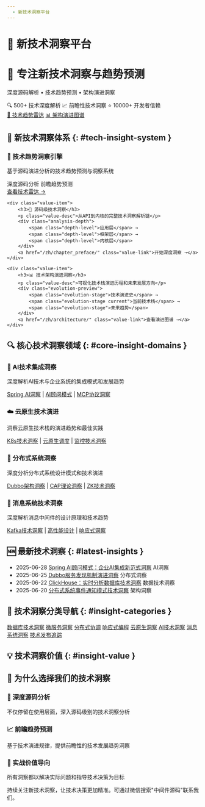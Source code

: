 ```yaml
---
  - 新技术洞察平台
---
```


# 🔮 新技术洞察平台

<div class="leadership-banner" aria-label="平台核心价值">
  <div class="leadership-content">
    <h1 class="platform-title">🎯 专注新技术洞察与趋势预测</h1>
    <p class="leadership-subtitle">深度源码解析 • 技术趋势预测 • 架构演进洞察</p>
    <div class="trust-indicators">
      <span class="indicator">🔍 500+ 技术深度解析</span>
      <span class="indicator">📈 前瞻性技术洞察</span>
      <span class="indicator">⭐ 10000+ 开发者信赖</span>
    </div>
    <div class="hero-buttons">
      <a href="/zh/tech_radar/" class="md-button md-button--primary tech-radar-btn" title="查看技术趋势雷达" aria-label="探索技术趋势雷达">🎯 技术趋势雷达</a>
      <a href="/zh/architecture/" class="md-button leadership-btn" title="查看架构演进图谱" aria-label="了解技术架构演进">📊 架构演进图谱</a>
    </div>
  </div>
</div>

## 🎯 新技术洞察体系 {: #tech-insight-system }

<div class="unique-value-grid">
    <div class="value-item primary-value">
        <h3>🔮 技术趋势洞察引擎</h3>
        <p class="value-desc">基于源码演进分析的技术趋势预测与洞察系统</p>
        <div class="value-metrics">
            <span class="metric">深度源码分析</span>
            <span class="metric">前瞻趋势预测</span>
        </div>
        <a href="/zh/tech_radar/" class="value-link">查看技术雷达 →</a>
    </div>
    
    <div class="value-item">
        <h3>🔬 源码级技术洞察</h3>
        <p class="value-desc">从API到内核的完整技术洞察解析链</p>
        <div class="analysis-depth">
            <span class="depth-level">应用层</span> → 
            <span class="depth-level">框架层</span> → 
            <span class="depth-level">内核层</span>
        </div>
        <a href="/zh/chapter_preface/" class="value-link">开始深度洞察 →</a>
    </div>
    
    <div class="value-item">
        <h3>📊 技术架构演进洞察</h3>
        <p class="value-desc">可视化技术栈演进历程和未来发展方向</p>
        <div class="evolution-preview">
            <span class="evolution-stage">技术演进史</span> → 
            <span class="evolution-stage current">当前技术栈</span> → 
            <span class="evolution-stage">未来趋势</span>
        </div>
        <a href="/zh/architecture/" class="value-link">查看演进图谱 →</a>
    </div>
</div>

## 🔍 核心技术洞察领域 {: #core-insight-domains }

<div class="grid-container">
    <div class="grid-item">
        <h3>🤖 AI技术集成洞察</h3>
        <p>深度解析AI技术与企业系统的集成模式和发展趋势</p>
        <a href="/zh/chapter_spring_ai/1-official-website" title="Spring AI技术洞察" aria-label="Spring AI集成洞察">Spring AI洞察</a> | 
        <a href="/zh/chapter_spring_ai/5-advisor" title="AI顾问系统分析" aria-label="AI顾问技术解析">AI顾问模式</a> | 
        <a href="/zh/chapter_modelcontextprotocol/1-official-website" title="MCP协议分析" aria-label="MCP协议技术洞察">MCP协议洞察</a>
    </div>
    <div class="grid-item">
        <h3>☁️ 云原生技术演进</h3>
        <p>洞察云原生技术栈的演进趋势和最佳实践</p>
        <a href="/zh/chapter_kubernetes/1-index" title="Kubernetes技术洞察" aria-label="Kubernetes深度解析">K8s技术洞察</a> | 
        <a href="/zh/chapter_post/elasticjob_cloud" title="分布式调度云原生" aria-label="ElasticJob云原生实践">云原生调度</a> | 
        <a href="/zh/chapter_post/prometheus" title="Prometheus监控洞察" aria-label="监控系统技术洞察">监控技术洞察</a>
    </div>
    <div class="grid-item">
        <h3>🔄 分布式系统洞察</h3>
        <p>深度分析分布式系统设计模式和技术演进</p>
        <a href="/zh/chapter_dubbo/1-learn-from-a-demo" title="Dubbo架构洞察" aria-label="Dubbo微服务架构分析">Dubbo架构洞察</a> | 
        <a href="/zh/chapter_mysql/13-cap" title="CAP理论深度分析" aria-label="分布式系统理论">CAP理论洞察</a> | 
        <a href="/zh/chapter_zookeeper/1-introduce" title="ZooKeeper技术洞察" aria-label="分布式协调技术">ZK技术洞察</a>
    </div>
    <div class="grid-item">
        <h3>📨 消息系统技术洞察</h3>
        <p>深度解析消息中间件的设计原理和技术趋势</p>
        <a href="/zh/chapter_kafka/1-introduce" title="Kafka技术洞察" aria-label="Kafka消息系统分析">Kafka技术洞察</a> | 
        <a href="/zh/chapter_kafka/2-high-performence" title="高性能消息处理" aria-label="消息系统性能优化">高性能设计</a> | 
        <a href="/zh/chaptor_reactor/Flux" title="响应式编程洞察" aria-label="响应式编程技术">响应式洞察</a>
    </div>
</div>

## 🆕 最新技术洞察 {: #latest-insights }

<div class="latest-articles">
    <ul>
        <li>
            <span class="article-date">2025-06-28</span>
            <a href="/zh/chapter_spring_ai/5-advisor" title="Spring AI顾问技术深度洞察" aria-label="阅读AI技术洞察文章">Spring AI顾问模式：企业AI集成新范式洞察</a>
            <span class="tag">AI洞察</span>
        </li>
        <li>
            <span class="article-date">2025-06-25</span>
            <a href="/zh/chapter_dubbo/22-migration-invoker" title="Dubbo服务迁移技术洞察" aria-label="阅读分布式技术洞察">Dubbo服务发现机制演进洞察</a>
            <span class="tag">分布式洞察</span>
        </li>
        <li>
            <span class="article-date">2025-06-22</span>
            <a href="/zh/chapter_post/clickhouse" title="ClickHouse技术洞察分析" aria-label="阅读大数据技术洞察">ClickHouse：实时分析数据库技术洞察</a>
            <span class="tag">数据技术洞察</span>
        </li>
        <li>
            <span class="article-date">2025-06-20</span>
            <a href="/zh/chapter_mysql/15-notify" title="分布式通知模式洞察" aria-label="阅读数据库技术洞察">分布式系统事件通知模式技术洞察</a>
            <span class="tag">架构洞察</span>
        </li>
    </ul>
</div>

## 🧩 技术洞察分类导航 {: #insight-categories }

<div class="tags-cloud">
    <a href="/zh/chapter_mysql/" class="tag-item" title="数据库技术洞察" aria-label="浏览数据库技术洞察">数据库技术洞察</a>
    <a href="/zh/chapter_dubbo/" class="tag-item" title="微服务技术洞察" aria-label="浏览微服务技术洞察">微服务洞察</a>
    <a href="/zh/chapter_zookeeper/" class="tag-item" title="分布式协调洞察" aria-label="浏览分布式协调洞察">分布式协调</a>
    <a href="/zh/chaptor_reactor/" class="tag-item" title="响应式编程洞察" aria-label="浏览响应式编程洞察">响应式编程</a>
    <a href="/zh/chapter_kubernetes/" class="tag-item" title="云原生技术洞察" aria-label="浏览云原生技术洞察">云原生洞察</a>
    <a href="/zh/chapter_spring_ai/" class="tag-item" title="AI技术集成洞察" aria-label="浏览AI技术洞察">AI技术洞察</a>
    <a href="/zh/chapter_kafka/" class="tag-item" title="消息系统洞察" aria-label="浏览消息系统洞察">消息系统洞察</a>
    <a href="/zh/release_note/" class="tag-item" title="技术发布追踪" aria-label="浏览技术发布动态">技术发布追踪</a>
</div>

## 💡 技术洞察价值 {: #insight-value }

<div class="cta-section">
    <h2>🎯 为什么选择我们的技术洞察</h2>
    <div class="value-propositions">
        <div class="value-prop">
            <h3>🔬 深度源码分析</h3>
            <p>不仅停留在使用层面，深入源码级别的技术洞察分析</p>
        </div>
        <div class="value-prop">
            <h3>📈 前瞻趋势预测</h3>
            <p>基于技术演进规律，提供前瞻性的技术发展趋势洞察</p>
        </div>
        <div class="value-prop">
            <h3>🎯 实战价值导向</h3>
            <p>所有洞察都以解决实际问题和指导技术决策为目标</p>
        </div>
    </div>
    <p class="cta-text">持续关注新技术洞察，让技术决策更加精准。可通过微信搜索"中间件源码"联系我们。</p>
</div>
